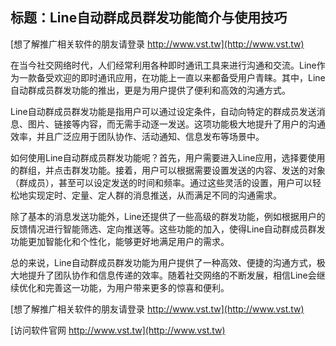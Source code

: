 ## **标题：Line自动群成员群发功能简介与使用技巧**

[想了解推广相关软件的朋友请登录 http://www.vst.tw](http://www.vst.tw)

在当今社交网络时代，人们经常利用各种即时通讯工具来进行沟通和交流。Line作为一款备受欢迎的即时通讯应用，在功能上一直以来都备受用户青睐。其中，Line自动群成员群发功能的推出，更是为用户提供了便利和高效的沟通方式。

Line自动群成员群发功能是指用户可以通过设定条件，自动向特定的群成员发送消息、图片、链接等内容，而无需手动逐一发送。这项功能极大地提升了用户的沟通效率，并且广泛应用于团队协作、活动通知、信息发布等场景中。

如何使用Line自动群成员群发功能呢？首先，用户需要进入Line应用，选择要使用的群组，并点击群发功能。接着，用户可以根据需要设置发送的内容、发送的对象（群成员），甚至可以设定发送的时间和频率。通过这些灵活的设置，用户可以轻松地实现定时、定量、定人群的消息推送，从而满足不同的沟通需求。

除了基本的消息发送功能外，Line还提供了一些高级的群发功能，例如根据用户的反馈情况进行智能筛选、定向推送等。这些功能的加入，使得Line自动群成员群发功能更加智能化和个性化，能够更好地满足用户的需求。

总的来说，Line自动群成员群发功能为用户提供了一种高效、便捷的沟通方式，极大地提升了团队协作和信息传递的效率。随着社交网络的不断发展，相信Line会继续优化和完善这一功能，为用户带来更多的惊喜和便利。

[想了解推广相关软件的朋友请登录 http://www.vst.tw](http://www.vst.tw)


[访问软件官网 http://www.vst.tw](http://www.vst.tw)
